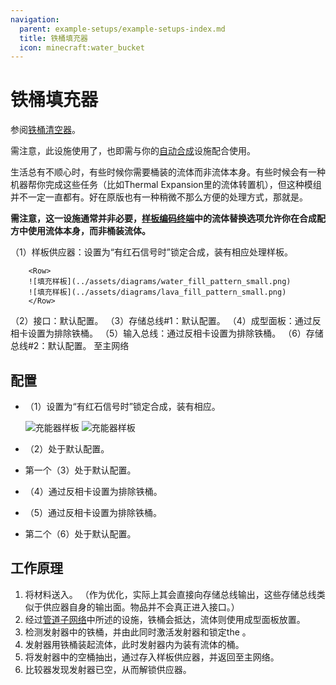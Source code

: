 ```yaml
---
navigation:
  parent: example-setups/example-setups-index.md
  title: 铁桶填充器
  icon: minecraft:water_bucket
---
```


# 铁桶填充器

参阅[铁桶清空器](bucket-emptier.md)。

需注意，此设施使用了<ItemLink id="pattern_provider" />，也即需与你的[自动合成](../ae2-mechanics/autocrafting.md)设施配合使用。

生活总有不顺心时，有些时候你需要桶装的流体而非流体本身。有些时候会有一种机器帮你完成这些任务（比如Thermal Expansion里的流体转置机），但这种模组并不一定一直都有。好在原版也有一种稍微不那么方便的处理方式，那就是<ItemLink id="minecraft:dispenser" />。

**需注意，这一设施通常并非必要，[样板编码终端](../items-blocks-machines/terminals.md#样板管理终端)中的流体替换选项允许你在合成配方中使用流体本身，而非桶装流体。**

<GameScene zoom="6" interactive={true}>
  <ImportStructure src="../assets/assemblies/bucket_filler.snbt" />

<BoxAnnotation color="#dddddd" min="2 1 0" max="3 2 1">
        （1）样板供应器：设置为“有红石信号时”锁定合成，装有相应处理样板。

        <Row>
        ![填充样板](../assets/diagrams/water_fill_pattern_small.png)
        ![填充样板](../assets/diagrams/lava_fill_pattern_small.png)
        </Row>
  </BoxAnnotation>

<BoxAnnotation color="#dddddd" min="3 1.1 0.1" max="3.2 1.9 0.9">
        （2）接口：默认配置。
  </BoxAnnotation>

<BoxAnnotation color="#dddddd" min="3.1 1.1 0.8" max="3.9 1.9 1">
        （3）存储总线#1：默认配置。
  </BoxAnnotation>

<BoxAnnotation color="#dddddd" min="4.05 1.05 0.8" max="4.95 1.95 1">
        （4）成型面板：通过反相卡设置为排除铁桶。
        <Row><ItemImage id="minecraft:bucket" scale="2" /><ItemImage id="inverter_card" scale="2" /></Row>
  </BoxAnnotation>

<BoxAnnotation color="#dddddd" min="3.2 2 1.2" max="3.8 2.2 1.8">
        （5）输入总线：通过反相卡设置为排除铁桶。
        <Row><ItemImage id="minecraft:bucket" scale="2" /><ItemImage id="inverter_card" scale="2" /></Row>
  </BoxAnnotation>

<BoxAnnotation color="#dddddd" min="2.1 2 0.1" max="2.9 2.2 0.9">
        （6）存储总线#2：默认配置。
  </BoxAnnotation>

<DiamondAnnotation pos="0 1.5 0.5" color="#00ff00">
        至主网络
    </DiamondAnnotation>

  <IsometricCamera yaw="225" pitch="45" />
</GameScene>

## 配置

* <ItemLink id="pattern_provider" />（1）设置为“有红石信号时”锁定合成，装有相应<ItemLink id="processing_pattern" />。

    ![充能器样板](../assets/diagrams/water_fill_pattern.png)
    ![充能器样板](../assets/diagrams/lava_fill_pattern.png)

* <ItemLink id="interface" />（2）处于默认配置。
* 第一个<ItemLink id="storage_bus" />（3）处于默认配置。
* <ItemLink id="formation_plane" />（4）通过反相卡设置为排除铁桶。
  <Row><ItemImage id="minecraft:bucket" scale="2" /><ItemImage id="inverter_card" scale="2" /></Row>
* <ItemLink id="import_bus" />（5）通过反相卡设置为排除铁桶。
  <Row><ItemImage id="minecraft:bucket" scale="2" /><ItemImage id="inverter_card" scale="2" /></Row>
* 第二个<ItemLink id="storage_bus" />（6）处于默认配置。

## 工作原理

1. <ItemLink id="pattern_provider" />将材料送入<ItemLink id="interface" />。
   （作为优化，实际上其会直接向存储总线输出，这些存储总线类似于供应器自身的输出面。物品并不会真正进入接口。）
2. 经过[管道子网络](pipe-subnet.md#向多处提供材料)中所述的设施，铁桶会抵达<ItemLink id="minecraft:dispenser" />，流体则使用成型面板放置。
3. <ItemLink id="minecraft:comparator" />检测发射器中的铁桶，并由此同时激活发射器和锁定the <ItemLink id="pattern_provider" />。
4. 发射器用铁桶装起流体，此时发射器内为装有流体的桶。
5. <ItemLink id="import_bus" />将发射器中的空桶抽出，通过<ItemLink id="storage_bus" />存入样板供应器，并返回至主网络。
6. 比较器发现发射器已空，从而解锁供应器。
